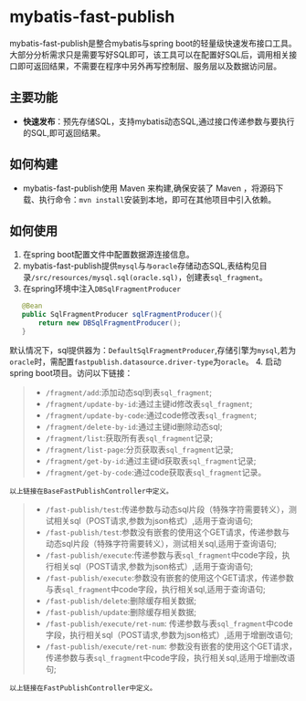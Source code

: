 #  mybatis-fast-publish
mybatis-fast-publish是整合mybatis与spring boot的轻量级快速发布接口工具。  
大部分分析需求只是需要写好SQL即可，该工具可以在配置好SQL后，调用相关接口即可返回结果，不需要在程序中另外再写控制层、服务层以及数据访问层。

##  主要功能
- **快速发布**：预先存储SQL，支持mybatis动态SQL,通过接口传递参数与要执行的SQL,即可返回结果。  
##  如何构建
- mybatis-fast-publish使用 Maven 来构建,确保安装了 Maven ，将源码下载、执行命令：```mvn install```安装到本地，即可在其他项目中引入依赖。  
##  如何使用
1. 在spring boot配置文件中配置数据源连接信息。
2. mybatis-fast-publish提供```mysql```与```与oracle```存储动态SQL,表结构见目录```/src/resources/mysql.sql(oracle.sql)```，创建表```sql_fragment```。
3. 在spring环境中注入```DBSqlFragmentProducer```  
```java
   @Bean
   public SqlFragmentProducer sqlFragmentProducer(){
       return new DBSqlFragmentProducer();
   }
```
默认情况下，sql提供器为：```DefaultSqlFragmentProducer```,存储引擎为```mysql```,若为```oracle```时，需配置```fastpublish.datasource.driver-type```为```oracle```。
4. 启动spring boot项目。访问以下链接：
>- ```/fragment/add```:添加动态sql到表```sql_fragment```;
>- ```/fragment/update-by-id```:通过主键id修改表```sql_fragment```;
>- ```/fragment/update-by-code```:通过code修改表```sql_fragment```;
>- ```/fragment/delete-by-id```:通过主键id删除动态sql;
>- ```/fragment/list```:获取所有表```sql_fragment```记录;
>- ```/fragment/list-page```:分页获取表```sql_fragment```记录;
>- ```/fragment/get-by-id```:通过主键id获取表```sql_fragment```记录;
>- ```/fragment/get-by-code```:通过code获取表```sql_fragment```记录。

    以上链接在BaseFastPublishController中定义。
    
>- ```/fast-publish/test```:传递参数与动态sql片段（特殊字符需要转义），测试相关sql（POST请求,参数为json格式）,适用于查询语句;
>- ```/fast-publish/test```:参数没有嵌套的使用这个GET请求，传递参数与动态sql片段（特殊字符需要转义），测试相关sql,适用于查询语句;
>- ```/fast-publish/execute```:传递参数与表```sql_fragment```中code字段，执行相关sql（POST请求,参数为json格式）,适用于查询语句;
>- ```/fast-publish/execute```:参数没有嵌套的使用这个GET请求，传递参数与表```sql_fragment```中code字段，执行相关sql,适用于查询语句;
>- ```/fast-publish/delete```:删除缓存相关数据;
>- ```/fast-publish/update```:删除缓存相关数据;
>- ```/fast-publish/execute/ret-num```: 传递参数与表```sql_fragment```中code字段，执行相关sql（POST请求,参数为json格式）,适用于增删改语句;
>- ```/fast-publish/execute/ret-num```: 参数没有嵌套的使用这个GET请求，传递参数与表```sql_fragment```中code字段，执行相关sql,适用于增删改语句;

    以上链接在FastPublishController中定义。
